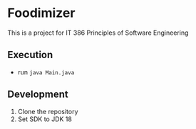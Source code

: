 # Foodimizer
This is a project for IT 386 Principles of Software Engineering

## Execution
- run ```java Main.java```

## Development
1. Clone the repository
2. Set SDK to JDK 18